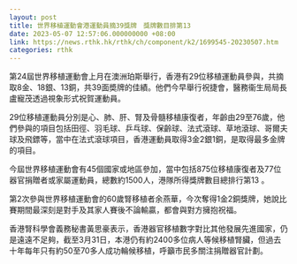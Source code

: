 ```yaml
---
layout: post
title: 世界移植運動會港運動員摘39獎牌　獎牌數目排第13
date: 2023-05-07 12:57:06.000000000 +08:00
link: https://news.rthk.hk/rthk/ch/component/k2/1699545-20230507.htm
categories: rthk
---
```


第24屆世界移植運動會上月在澳洲珀斯舉行，香港有29位移植運動員參與，共摘取8金、18銀、13銅，共39面奬牌的佳績。他們今早舉行祝捷會，醫務衞生局局長盧寵茂透過視象形式祝賀運動員。

29位移植運動員分別是心、肺、肝、腎及骨髓移植康復者，年齡由29至76歲，他們參與的項目包括田徑、羽毛球、乒乓球、保齡球、法式滾球、草地滾球、哥爾夫球及飛鏢等，當中在法式滾球項目，香港運動員取得3金2銀1銅，是取得最多金牌的項目。

今屆世界移植運動會有45個國家或地區參加，當中包括875位移植康復者及77位器官捐贈者或家屬運動員，總數約1500人，港隊所得獎牌數目總排行第13 。

第2次參與世界移植運動會的60歲腎移植者余燕華，今次奪得1金2銅獎牌，她說比賽期間最深刻是對手及其家人賽後不論輸贏，都會與對方擁抱祝福。

香港腎科學會義務秘書黃思豪表示，香港器官移植數字對比其他發展先進國家，仍是遠遠不足夠，截至3月31日，本港仍有約2400多位病人等候移植腎臟，但過去十年每年只有約50至70多人成功輪候移植，呼籲市民多關注捐贈器官計劃。
